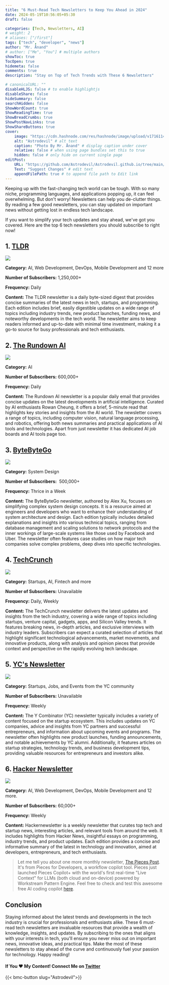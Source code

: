 ```yaml
---
title: "6 Must-Read Tech Newsletters to Keep You Ahead in 2024"
date: 2024-05-19T10:56:05+05:30
draft: false

categories: [Tech, Newsletters, AI]
# weight: 2
# aliases: ["/first"]
tags: ["tech", "developer", "news"]
author: "Mr. Ånand"
# author: ["Me", "You"] # multiple authors
showToc: true
TocOpen: true
hidemeta: false
comments: true
description: "Stay on Top of Tech Trends with These 6 Newsletters"

# canonicalURL: ""
disableHLJS: false # to enable highlightjs
disableShare: false
hideSummary: false
searchHidden: false
ShowWordCount: true
ShowReadingTime: true
ShowBreadCrumbs: true
ShowPostNavLinks: true
ShowShareButtons: true
cover:
    image: "https://cdn.hashnode.com/res/hashnode/image/upload/v1716114247275/9d929a78-12c8-4877-a91b-c02024734ae8.png?w=1600&h=840&fit=crop&crop=entropy&auto=compress,format&format=webp" # image path/url
    alt: "Astrodevil" # alt text
    caption: "Photo By Mr. Ånand" # display caption under cover
    relative: false # when using page bundles set this to true
    hidden: false # only hide on current single page
editPost:
    URL: "https://github.com/Astrodevil/Astrodevil.github.io/tree/main/content"
    Text: "Suggest Changes" # edit text
    appendFilePath: true # to append file path to Edit link
---
```


Keeping up with the fast-changing tech world can be tough. With so many niche, programming languages, and applications popping up, it can feel overwhelming. But don't worry! Newsletters can help you de-clutter things. By reading a few good newsletters, you can stay updated on important news without getting lost in endless tech landscape.

If you want to simplify your tech updates and stay ahead, we've got you covered. Here are the top 6 tech newsletters you should subscribe to right now!

## 1\. [TLDR](https://tldr.tech/signup?utm_source=TheSophomoreChronicle&utm_campaign=TheSophomoreChronicle-cpa-campaign&utm_medium=newsletter-sponsorship)

[![](https://cdn.hashnode.com/res/hashnode/image/upload/v1715775591245/048eef0f-05eb-4add-8479-d45883c7845b.png)](https://tldr.tech/signup?utm_source=TheSophomoreChronicle&utm_campaign=TheSophomoreChronicle-cpa-campaign&utm_medium=newsletter-sponsorship)

**Category:** AI, Web Development, DevOps, Mobile Development and 12 more

**Number of Subscribers:** 1,250,000+

**Frequency:** Daily

**Content:** The TLDR newsletter is a daily byte-sized digest that provides concise summaries of the latest news in tech, startups, and programming. Each edition includes brief, easily digestible updates on a wide range of topics including industry trends, new product launches, funding news, and noteworthy developments in the tech world. The newsletter aims to keep readers informed and up-to-date with minimal time investment, making it a go-to source for busy professionals and tech enthusiasts.

## 2\. [The Rundown AI](https://sparklp.co/p/ec1f3cedf8)

[![](https://cdn.hashnode.com/res/hashnode/image/upload/v1716026690947/b0589df6-5531-432c-8255-d4ab709ce328.png)](https://sparklp.co/p/ec1f3cedf8)

**Category:** AI

**Number of Subscribers:** 600,000+

**Frequency:** Daily

**Content:** The Rundown AI newsletter is a popular daily email that provides concise updates on the latest developments in artificial intelligence. Curated by AI enthusiasts Rowan Cheung, it offers a brief, 5-minute read that highlights key stories and insights from the AI world. The newsletter covers a range of topics, including computer vision, natural language processing, and robotics, offering both news summaries and practical applications of AI tools and technologies. Apart from just newsletter it has dedicated AI job boards and AI tools page too.

## 3\. [ByteByteGo](https://blog.bytebytego.com/)

[![](https://cdn.hashnode.com/res/hashnode/image/upload/v1716026837237/27f1d140-1f84-409e-8739-94d9ad4f8b24.png)](https://blog.bytebytego.com/)

**Category:** System Design

**Number of Subscribers:**  500,000+

**Frequency:** Thrice in a Week

**Content:** The ByteByteGo newsletter, authored by Alex Xu, focuses on simplifying complex system design concepts. It is a resource aimed at engineers and developers who want to enhance their understanding of system architecture and design. Each edition typically includes detailed explanations and insights into various technical topics, ranging from database management and scaling solutions to network protocols and the inner workings of large-scale systems like those used by Facebook and Uber​. The newsletter often features case studies on how major tech companies solve complex problems, deep dives into specific technologies.

## 4\. [TechCrunch](https://techcrunch.com/)

[![](https://cdn.hashnode.com/res/hashnode/image/upload/v1716028333150/8269f8e7-b838-4e6c-b433-8890d2dcc586.png)](https://techcrunch.com/newsletters/)

**Category:** Startups, AI, Fintech and more

**Number of Subscribers:** Unavailable

**Frequency:** Daily, Weekly

**Content:** The TechCrunch newsletter delivers the latest updates and insights from the tech industry, covering a wide range of topics including startups, venture capital, gadgets, apps, and Silicon Valley trends. It features breaking news, in-depth articles, and exclusive interviews with industry leaders. Subscribers can expect a curated selection of articles that highlight significant technological advancements, market movements, and innovative products, along with analysis and opinion pieces that provide context and perspective on the rapidly evolving tech landscape.

## 5\. [YC's Newsletter](https://www.ycombinator.com/subscribe)

[![](https://cdn.hashnode.com/res/hashnode/image/upload/v1716028494329/65f906f4-8ea6-4a86-9596-577f8d043f24.png)](https://www.ycombinator.com/subscribe)

**Category:** Startups, Jobs, and Events from the YC community

**Number of Subscribers:** Unavailable

**Frequency:** Weekly

**Content:** The Y Combinator (YC) newsletter typically includes a variety of content focused on the startup ecosystem. This includes updates on YC companies, advice and insights from YC partners and successful entrepreneurs, and information about upcoming events and programs. The newsletter often highlights new product launches, funding announcements, and notable achievements by YC alumni. Additionally, it features articles on startup strategies, technology trends, and business development tips, providing valuable resources for entrepreneurs and investors alike.

## 6\. [Hacker Newsletter](https://hackernewsletter.com/)

[![](https://cdn.hashnode.com/res/hashnode/image/upload/v1716029124075/f92ca4c9-784d-4049-a11e-835cd0e841a9.png)](https://hackernewsletter.com/)

**Category:** AI, Web Development, DevOps, Mobile Development and 12 more.

**Number of Subscribers:** 60,000+

**Frequency:** Weekly

**Content:** Hackernewsletter is a weekly newsletter that curates top tech and startup news, interesting articles, and relevant tools from around the web. It includes highlights from Hacker News, insightful essays on programming, industry trends, and product updates. Each edition provides a concise and informative summary of the latest in technology and innovation, aimed at developers, entrepreneurs, and tech enthusiasts.

> Let me tell you about one more monthly newsletter, [The Pieces Post](https://thepiecespost.beehiiv.com/subscribe?_bhba=ad6a87d2-49fd-4596-a3e3-2bd124562dba). It's from Pieces for Developers, a workflow copilot tool. Pieces just launched Pieces Copilot+ with the world's first real-time "Live Context" for LLMs (both cloud and on-device) powered by Workstream Pattern Engine. Feel free to check and test this awesome free AI coding copilot [here](https://x.com/getpieces).

## Conclusion

Staying informed about the latest trends and developments in the tech industry is crucial for professionals and enthusiasts alike. These 6 must-read tech newsletters are invaluable resources that provide a wealth of knowledge, insights, and updates. By subscribing to the ones that aligns with your interests in tech, you'll ensure you never miss out on important news, innovative ideas, and practical tips. Make the most of these newsletters to stay ahead of the curve and continuously fuel your passion for technology. Happy reading!


#### If You ❤️ My Content! Connect Me on  [Twitter](https://mobile.twitter.com/Astrodevil_) 

{{< bmc-button slug="Astrodevil">}}
